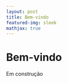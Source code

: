 ```yaml
---
layout: post
title: Bem-vindo
featured-img: sleek
mathjax: true
---
```


# Bem-vindo

Em construção
